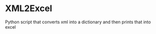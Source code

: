 XML2Excel
=========

Python script that converts xml into a dictionary and then prints that into excel
